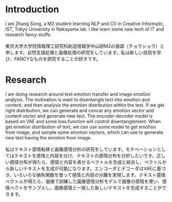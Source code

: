 
# Introduction

I am Zhang Song, a M2 student learning NLP and CV in Creative Informatic, IST, Tokyo University in Nakayama lab. I like learn some new tech of IT and research fancy stuffs.
<br><br>
東京大学大学院情報理工研究科創造情報学中山研M2の張頌（チョウショウ）と申します。自然言語処理と画像処理の研究をしています。私は新しい技術を学び、FANCYなものを研究することが好きです。

# Research

I am doing research around text emotion transfer and image emotion analysis. The motivation is want to disentangle text into emotion and content, and then analysis the emotion distribution within the text. If we get right distribution, we can generate and concat any emotion vector and content vector and generate new text. The encoder-decoder model is based on VAE and some loss function will control disentanglement. When get emotion distribution of text, we can use some model to get emotion from image, and sample some emotion vectors, which can use to generate new text having the emotion from image.
<br><br>
私はテキスト感情転移と画像感情分析の研究をしています。モチベーションとしてはテキストを感情と内容を分け、テキストの感情分布を分析したいです。正しい感情分布が得たら、感情と内容を表せるベクトルを生成と結合し、ベクトルから新しいテキストを生成が可能になります。エンコーダとデコーダはVAEに基づき、いろいろな損失関数を使って感情と内容の分離を実現します。テキスト感情ベクトルが得たら、画像で訓練した画像感情分析モデルで画像の感情を使い、感情ベクトをサンプルし、画像感情と一致した新しいテキストを生成することができます。
